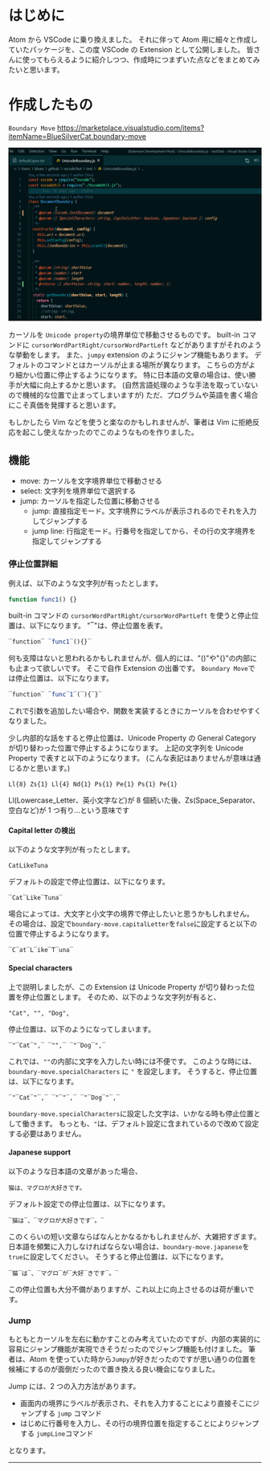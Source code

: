 # はじめに

Atom から VSCode に乗り換えました。
それに伴って Atom 用に細々と作成していたパッケージを、この度 VSCode の Extension として公開しました。
皆さんに使ってもらえるように紹介しつつ、作成時につまずいた点などをまとめてみたいと思います。

# 作成したもの

`Boundary Move`
https://marketplace.visualstudio.com/items?itemName=BlueSilverCat.boundary-move

![capture](https://raw.githubusercontent.com/BlueSilverCat/boundary-move/image/image/capture.gif)

カーソルを `Unicode property`の境界単位で移動させるものです。
built-in コマンドに `cursorWordPartRight/cursorWordPartLeft` などがありますがそれのような挙動をします。
また、`jumpy` extension のようにジャンプ機能もあります。
デフォルトのコマンドとはカーソルが止まる場所が異なります。
こちらの方がより細かい位置に停止するようになります。
特に日本語の文章の場合は、使い勝手が大幅に向上するかと思います。
(自然言語処理のような手法を取っていないので機械的な位置で止まってしまいますが)
ただ、プログラムや英語を書く場合にこそ真価を発揮すると思います。

もしかしたら Vim などを使うと楽なのかもしれませんが、筆者は Vim に拒絶反応を起こし使えなかったのでこのようなものを作りました。

## 機能

- move: カーソルを文字境界単位で移動させる
- select: 文字列を境界単位で選択する
- jump: カーソルを指定した位置に移動させる
  - jump: 直接指定モード。文字境界にラベルが表示されるのでそれを入力してジャンプする
  - jump line: 行指定モード。行番号を指定してから、その行の文字境界を指定してジャンプする

### 停止位置詳細

例えば、以下のような文字列が有ったとします。

```javascript
function func1() {}
```

built-in コマンドの `cursorWordPartRight/cursorWordPartLeft` を使うと停止位置は、以下になります。
"‾"は、停止位置を表す。

```javascript
‾function‾ ‾func1‾(){}‾
```

何も支障はないと思われるかもしれませんが、個人的には、"()"や"{}"の内部にも止まって欲しいです。
そこで自作 Extension の出番です。
`Boundary Move`では停止位置は、以下になります。

```javascript
‾function‾ ‾func‾1‾(‾){‾}‾
```

これで引数を追加したい場合や、関数を実装するときにカーソルを合わせやすくなりました。

少し内部的な話をすると停止位置は、Unicode Property の General Category が切り替わった位置で停止するようになります。
上記の文字列を Unicode Property で表すと以下のようになります。
(こんな表記はありませんが意味は通じるかと思います。)

```
Ll{8} Zs{1} Ll{4} Nd{1} Ps{1} Pe{1} Ps{1} Pe{1}
```

Ll(Lowercase_Letter、英小文字など)が 8 個続いた後、Zs(Space_Separator、空白など)が 1 つ有り...という意味です

#### Capital letter の検出

以下のような文字列が有ったとします。

```
CatLikeTuna
```

デフォルトの設定で停止位置は、以下になります。

```
‾Cat‾Like‾Tuna‾
```

場合によっては、大文字と小文字の境界で停止したいと思うかもしれません。
その場合は、設定で`boundary-move.capitalLetter`を`false`に設定すると以下の位置で停止するようになります。

```
‾C‾at‾L‾ike‾T‾una‾
```

#### Special characters

上で説明しましたが、この Extension は Unicode Property が切り替わった位置を停止位置とします。
そのため、以下のような文字列が有ると、

```
"Cat", "", "Dog",
```

停止位置は、以下のようになってしまいます。

```
‾"‾Cat‾",‾ ‾"",‾ ‾"‾Dog‾",‾
```

これでは、`""`の内部に文字を入力したい時には不便です。
このような時には、`boundary-move.specialCharacters` に `"` を設定します。
そうすると、停止位置は、以下になります。

```
‾"‾Cat‾"‾,‾ ‾"‾"‾,‾ ‾"‾Dog‾"‾,‾
```

`boundary-move.specialCharacters`に設定した文字は、いかなる時も停止位置として働きます。
もっとも、`"`は、デフォルト設定に含まれているので改めて設定する必要はありません。

#### Japanese support

以下のような日本語の文章があった場合、

```
猫は、マグロが大好きです。
```

デフォルト設定での停止位置は、以下になります。

```
‾猫は‾、‾マグロが大好きです‾。‾
```

このくらいの短い文章ならばなんとかなるかもしれませんが、大雑把すぎます。
日本語を頻繁に入力しなければならない場合は、`boundary-move.japanese`を`true`に設定してください。
そうすると停止位置は、以下になります。

```
‾猫‾は‾、‾マグロ‾が‾大好‾きです‾。‾
```

この停止位置も大分不備がありますが、これ以上に向上させるのは荷が重いです。

### Jump

もともとカーソルを左右に動かすことのみ考えていたのですが、内部の実装的に容易にジャンプ機能が実現できそうだったのでジャンプ機能も付けました。
筆者は、Atom を使っていた時から`Jumpy`が好きだったのですが思い通りの位置を候補にするのが面倒だったので置き換える良い機会になりました。

Jump には、2 つの入力方法があります。

- 画面内の境界にラベルが表示され、それを入力することにより直接そこにジャンプする `jump` コマンド
- はじめに行番号を入力し、その行の境界位置を指定することによりジャンプする `jumpLine`コマンド

となります。

---
